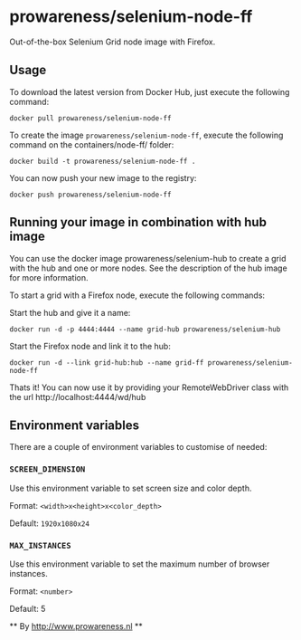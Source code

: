 prowareness/selenium-node-ff
============================

Out-of-the-box Selenium Grid node image with Firefox.


Usage
-----

To download the latest version from Docker Hub, just execute the following command:

    docker pull prowareness/selenium-node-ff

To create the image `prowareness/selenium-node-ff`, execute the following command on the containers/node-ff/ folder:

    docker build -t prowareness/selenium-node-ff .

You can now push your new image to the registry:

    docker push prowareness/selenium-node-ff

Running your image in combination with hub image
--------------------------------------------

You can use the docker image prowareness/selenium-hub to create a grid with the hub and one or more nodes. 
See the description of the hub image for more information.

To start a grid with a Firefox node, execute the following commands:

Start the hub and give it a name:

    docker run -d -p 4444:4444 --name grid-hub prowareness/selenium-hub

Start the Firefox node and link it to the hub:

    docker run -d --link grid-hub:hub --name grid-ff prowareness/selenium-node-ff

Thats it! You can now use it by providing your RemoteWebDriver class with the url http://localhost:4444/wd/hub

Environment variables
---------------------

There are a couple of environment variables to customise of needed:

### `SCREEN_DIMENSION` ###

Use this environment variable to set screen size and color depth.

Format: `<width>x<height>x<color_depth>`

Default: `1920x1080x24`

### `MAX_INSTANCES` ###

Use this environment variable to set the maximum number of browser instances.

Format: `<number>`

Default: 5

** By http://www.prowareness.nl **
